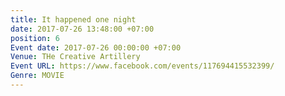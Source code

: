 ```yaml
---
title: It happened one night
date: 2017-07-26 13:48:00 +07:00
position: 6
Event date: 2017-07-26 00:00:00 +07:00
Venue: THe Creative Artillery
Event URL: https://www.facebook.com/events/117694415532399/
Genre: MOVIE
---
```


